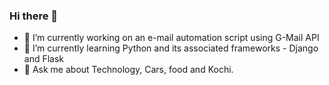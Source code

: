 ### Hi there 👋

- 🔭 I’m currently working on an e-mail automation script using G-Mail API
- 🌱 I’m currently learning Python and its associated frameworks - Django and Flask
- 💬 Ask me about Technology, Cars, food and Kochi.

<!--
**arjunjayesh/arjunjayesh** is a ✨ _special_ ✨ repository because its `README.md` (this file) appears on your GitHub profile.

Here are some ideas to get you started:

- 🔭 I’m currently working on ...
- 🌱 I’m currently learning ...
- 👯 I’m looking to collaborate on ...
- 🤔 I’m looking for help with ...
- 💬 Ask me about ...
- 📫 How to reach me: ...
- 😄 Pronouns: ...
- ⚡ Fun fact: ...
-->

